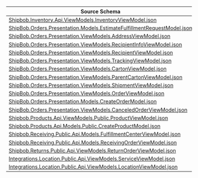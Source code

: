 | Source Schema                                                                                                                                                                                                                |                                                                                                                                                                                                                                                                                                                                                                                                                |                                                                                                                                                                                                                                                                                                                                                                                                          |                                                 |
| ---------------------------------------------------------------------------------------------------------------------------------------------------------------------------------------------------------------------------- | -------------------------------------------------------------------------------------------------------------------------------------------------------------------------------------------------------------------------------------------------------------------------------------------------------------------------------------------------------------------------------------------------------------- | -------------------------------------------------------------------------------------------------------------------------------------------------------------------------------------------------------------------------------------------------------------------------------------------------------------------------------------------------------------------------------------------------------- | ----------------------------------------------- |
| [Shipbob.Inventory.Api.ViewModels.InventoryViewModel.json](https://raw.githubusercontent.com/Stedi/registry/main/schemas/shipbob/1.0/Shipbob.Inventory.Api.ViewModels.InventoryViewModel.json)                               | [![Map from this schema](/images/MapFromThisSchema.svg)](https://stedi.com/app/mappings/import?name=Mapping%20from%20Shipbob's%20Shipbob.Inventory.Api.ViewModels.InventoryViewModel%20schema&referrer=registry-repo&source_json_schema=https://raw.githubusercontent.com/Stedi/registry/main/schemas/shipbob/1.0/Shipbob.Inventory.Api.ViewModels.InventoryViewModel.json)                               | [![Map to this schema](/images/MapToThisSchema.svg)](https://stedi.com/app/mappings/import?name=Mapping%20to%20Shipbob's%20Shipbob.Inventory.Api.ViewModels.InventoryViewModel%20schema&referrer=registry-repo&target_json_schema=https://raw.githubusercontent.com/Stedi/registry/main/schemas/shipbob/1.0/Shipbob.Inventory.Api.ViewModels.InventoryViewModel.json)                               | [Docs](https://developer.shipbob.com/api-docs/) |
| [ShipBob.Orders.Presentation.Models.EstimateFulfillmentRequestModel.json](https://raw.githubusercontent.com/Stedi/registry/main/schemas/shipbob/1.0/ShipBob.Orders.Presentation.Models.EstimateFulfillmentRequestModel.json) | [![Map from this schema](/images/MapFromThisSchema.svg)](https://stedi.com/app/mappings/import?name=Mapping%20from%20Shipbob's%20ShipBob.Orders.Presentation.Models.EstimateFulfillmentRequestModel%20schema&referrer=registry-repo&source_json_schema=https://raw.githubusercontent.com/Stedi/registry/main/schemas/shipbob/1.0/ShipBob.Orders.Presentation.Models.EstimateFulfillmentRequestModel.json) | [![Map to this schema](/images/MapToThisSchema.svg)](https://stedi.com/app/mappings/import?name=Mapping%20to%20Shipbob's%20ShipBob.Orders.Presentation.Models.EstimateFulfillmentRequestModel%20schema&referrer=registry-repo&target_json_schema=https://raw.githubusercontent.com/Stedi/registry/main/schemas/shipbob/1.0/ShipBob.Orders.Presentation.Models.EstimateFulfillmentRequestModel.json) | [Docs](https://developer.shipbob.com/api-docs/) |
| [ShipBob.Orders.Presentation.ViewModels.AddressViewModel.json](https://raw.githubusercontent.com/Stedi/registry/main/schemas/shipbob/1.0/ShipBob.Orders.Presentation.ViewModels.AddressViewModel.json)                       | [![Map from this schema](/images/MapFromThisSchema.svg)](https://stedi.com/app/mappings/import?name=Mapping%20from%20Shipbob's%20ShipBob.Orders.Presentation.ViewModels.AddressViewModel%20schema&referrer=registry-repo&source_json_schema=https://raw.githubusercontent.com/Stedi/registry/main/schemas/shipbob/1.0/ShipBob.Orders.Presentation.ViewModels.AddressViewModel.json)                       | [![Map to this schema](/images/MapToThisSchema.svg)](https://stedi.com/app/mappings/import?name=Mapping%20to%20Shipbob's%20ShipBob.Orders.Presentation.ViewModels.AddressViewModel%20schema&referrer=registry-repo&target_json_schema=https://raw.githubusercontent.com/Stedi/registry/main/schemas/shipbob/1.0/ShipBob.Orders.Presentation.ViewModels.AddressViewModel.json)                       | [Docs](https://developer.shipbob.com/api-docs/) |
| [ShipBob.Orders.Presentation.ViewModels.RecipientInfoViewModel.json](https://raw.githubusercontent.com/Stedi/registry/main/schemas/shipbob/1.0/ShipBob.Orders.Presentation.ViewModels.RecipientInfoViewModel.json)           | [![Map from this schema](/images/MapFromThisSchema.svg)](https://stedi.com/app/mappings/import?name=Mapping%20from%20Shipbob's%20ShipBob.Orders.Presentation.ViewModels.RecipientInfoViewModel%20schema&referrer=registry-repo&source_json_schema=https://raw.githubusercontent.com/Stedi/registry/main/schemas/shipbob/1.0/ShipBob.Orders.Presentation.ViewModels.RecipientInfoViewModel.json)           | [![Map to this schema](/images/MapToThisSchema.svg)](https://stedi.com/app/mappings/import?name=Mapping%20to%20Shipbob's%20ShipBob.Orders.Presentation.ViewModels.RecipientInfoViewModel%20schema&referrer=registry-repo&target_json_schema=https://raw.githubusercontent.com/Stedi/registry/main/schemas/shipbob/1.0/ShipBob.Orders.Presentation.ViewModels.RecipientInfoViewModel.json)           | [Docs](https://developer.shipbob.com/api-docs/) |
| [ShipBob.Orders.Presentation.ViewModels.RecipientViewModel.json](https://raw.githubusercontent.com/Stedi/registry/main/schemas/shipbob/1.0/ShipBob.Orders.Presentation.ViewModels.RecipientViewModel.json)                   | [![Map from this schema](/images/MapFromThisSchema.svg)](https://stedi.com/app/mappings/import?name=Mapping%20from%20Shipbob's%20ShipBob.Orders.Presentation.ViewModels.RecipientViewModel%20schema&referrer=registry-repo&source_json_schema=https://raw.githubusercontent.com/Stedi/registry/main/schemas/shipbob/1.0/ShipBob.Orders.Presentation.ViewModels.RecipientViewModel.json)                   | [![Map to this schema](/images/MapToThisSchema.svg)](https://stedi.com/app/mappings/import?name=Mapping%20to%20Shipbob's%20ShipBob.Orders.Presentation.ViewModels.RecipientViewModel%20schema&referrer=registry-repo&target_json_schema=https://raw.githubusercontent.com/Stedi/registry/main/schemas/shipbob/1.0/ShipBob.Orders.Presentation.ViewModels.RecipientViewModel.json)                   | [Docs](https://developer.shipbob.com/api-docs/) |
| [ShipBob.Orders.Presentation.ViewModels.TrackingViewModel.json](https://raw.githubusercontent.com/Stedi/registry/main/schemas/shipbob/1.0/ShipBob.Orders.Presentation.ViewModels.TrackingViewModel.json)                     | [![Map from this schema](/images/MapFromThisSchema.svg)](https://stedi.com/app/mappings/import?name=Mapping%20from%20Shipbob's%20ShipBob.Orders.Presentation.ViewModels.TrackingViewModel%20schema&referrer=registry-repo&source_json_schema=https://raw.githubusercontent.com/Stedi/registry/main/schemas/shipbob/1.0/ShipBob.Orders.Presentation.ViewModels.TrackingViewModel.json)                     | [![Map to this schema](/images/MapToThisSchema.svg)](https://stedi.com/app/mappings/import?name=Mapping%20to%20Shipbob's%20ShipBob.Orders.Presentation.ViewModels.TrackingViewModel%20schema&referrer=registry-repo&target_json_schema=https://raw.githubusercontent.com/Stedi/registry/main/schemas/shipbob/1.0/ShipBob.Orders.Presentation.ViewModels.TrackingViewModel.json)                     | [Docs](https://developer.shipbob.com/api-docs/) |
| [ShipBob.Orders.Presentation.ViewModels.CartonViewModel.json](https://raw.githubusercontent.com/Stedi/registry/main/schemas/shipbob/1.0/ShipBob.Orders.Presentation.ViewModels.CartonViewModel.json)                         | [![Map from this schema](/images/MapFromThisSchema.svg)](https://stedi.com/app/mappings/import?name=Mapping%20from%20Shipbob's%20ShipBob.Orders.Presentation.ViewModels.CartonViewModel%20schema&referrer=registry-repo&source_json_schema=https://raw.githubusercontent.com/Stedi/registry/main/schemas/shipbob/1.0/ShipBob.Orders.Presentation.ViewModels.CartonViewModel.json)                         | [![Map to this schema](/images/MapToThisSchema.svg)](https://stedi.com/app/mappings/import?name=Mapping%20to%20Shipbob's%20ShipBob.Orders.Presentation.ViewModels.CartonViewModel%20schema&referrer=registry-repo&target_json_schema=https://raw.githubusercontent.com/Stedi/registry/main/schemas/shipbob/1.0/ShipBob.Orders.Presentation.ViewModels.CartonViewModel.json)                         | [Docs](https://developer.shipbob.com/api-docs/) |
| [ShipBob.Orders.Presentation.ViewModels.ParentCartonViewModel.json](https://raw.githubusercontent.com/Stedi/registry/main/schemas/shipbob/1.0/ShipBob.Orders.Presentation.ViewModels.ParentCartonViewModel.json)             | [![Map from this schema](/images/MapFromThisSchema.svg)](https://stedi.com/app/mappings/import?name=Mapping%20from%20Shipbob's%20ShipBob.Orders.Presentation.ViewModels.ParentCartonViewModel%20schema&referrer=registry-repo&source_json_schema=https://raw.githubusercontent.com/Stedi/registry/main/schemas/shipbob/1.0/ShipBob.Orders.Presentation.ViewModels.ParentCartonViewModel.json)             | [![Map to this schema](/images/MapToThisSchema.svg)](https://stedi.com/app/mappings/import?name=Mapping%20to%20Shipbob's%20ShipBob.Orders.Presentation.ViewModels.ParentCartonViewModel%20schema&referrer=registry-repo&target_json_schema=https://raw.githubusercontent.com/Stedi/registry/main/schemas/shipbob/1.0/ShipBob.Orders.Presentation.ViewModels.ParentCartonViewModel.json)             | [Docs](https://developer.shipbob.com/api-docs/) |
| [ShipBob.Orders.Presentation.ViewModels.ShipmentViewModel.json](https://raw.githubusercontent.com/Stedi/registry/main/schemas/shipbob/1.0/ShipBob.Orders.Presentation.ViewModels.ShipmentViewModel.json)                     | [![Map from this schema](/images/MapFromThisSchema.svg)](https://stedi.com/app/mappings/import?name=Mapping%20from%20Shipbob's%20ShipBob.Orders.Presentation.ViewModels.ShipmentViewModel%20schema&referrer=registry-repo&source_json_schema=https://raw.githubusercontent.com/Stedi/registry/main/schemas/shipbob/1.0/ShipBob.Orders.Presentation.ViewModels.ShipmentViewModel.json)                     | [![Map to this schema](/images/MapToThisSchema.svg)](https://stedi.com/app/mappings/import?name=Mapping%20to%20Shipbob's%20ShipBob.Orders.Presentation.ViewModels.ShipmentViewModel%20schema&referrer=registry-repo&target_json_schema=https://raw.githubusercontent.com/Stedi/registry/main/schemas/shipbob/1.0/ShipBob.Orders.Presentation.ViewModels.ShipmentViewModel.json)                     | [Docs](https://developer.shipbob.com/api-docs/) |
| [ShipBob.Orders.Presentation.ViewModels.OrderViewModel.json](https://raw.githubusercontent.com/Stedi/registry/main/schemas/shipbob/1.0/ShipBob.Orders.Presentation.ViewModels.OrderViewModel.json)                           | [![Map from this schema](/images/MapFromThisSchema.svg)](https://stedi.com/app/mappings/import?name=Mapping%20from%20Shipbob's%20ShipBob.Orders.Presentation.ViewModels.OrderViewModel%20schema&referrer=registry-repo&source_json_schema=https://raw.githubusercontent.com/Stedi/registry/main/schemas/shipbob/1.0/ShipBob.Orders.Presentation.ViewModels.OrderViewModel.json)                           | [![Map to this schema](/images/MapToThisSchema.svg)](https://stedi.com/app/mappings/import?name=Mapping%20to%20Shipbob's%20ShipBob.Orders.Presentation.ViewModels.OrderViewModel%20schema&referrer=registry-repo&target_json_schema=https://raw.githubusercontent.com/Stedi/registry/main/schemas/shipbob/1.0/ShipBob.Orders.Presentation.ViewModels.OrderViewModel.json)                           | [Docs](https://developer.shipbob.com/api-docs/) |
| [ShipBob.Orders.Presentation.Models.CreateOrderModel.json](https://raw.githubusercontent.com/Stedi/registry/main/schemas/shipbob/1.0/ShipBob.Orders.Presentation.Models.CreateOrderModel.json)                               | [![Map from this schema](/images/MapFromThisSchema.svg)](https://stedi.com/app/mappings/import?name=Mapping%20from%20Shipbob's%20ShipBob.Orders.Presentation.Models.CreateOrderModel%20schema&referrer=registry-repo&source_json_schema=https://raw.githubusercontent.com/Stedi/registry/main/schemas/shipbob/1.0/ShipBob.Orders.Presentation.Models.CreateOrderModel.json)                               | [![Map to this schema](/images/MapToThisSchema.svg)](https://stedi.com/app/mappings/import?name=Mapping%20to%20Shipbob's%20ShipBob.Orders.Presentation.Models.CreateOrderModel%20schema&referrer=registry-repo&target_json_schema=https://raw.githubusercontent.com/Stedi/registry/main/schemas/shipbob/1.0/ShipBob.Orders.Presentation.Models.CreateOrderModel.json)                               | [Docs](https://developer.shipbob.com/api-docs/) |
| [ShipBob.Orders.Presentation.ViewModels.CanceledOrderViewModel.json](https://raw.githubusercontent.com/Stedi/registry/main/schemas/shipbob/1.0/ShipBob.Orders.Presentation.ViewModels.CanceledOrderViewModel.json)           | [![Map from this schema](/images/MapFromThisSchema.svg)](https://stedi.com/app/mappings/import?name=Mapping%20from%20Shipbob's%20ShipBob.Orders.Presentation.ViewModels.CanceledOrderViewModel%20schema&referrer=registry-repo&source_json_schema=https://raw.githubusercontent.com/Stedi/registry/main/schemas/shipbob/1.0/ShipBob.Orders.Presentation.ViewModels.CanceledOrderViewModel.json)           | [![Map to this schema](/images/MapToThisSchema.svg)](https://stedi.com/app/mappings/import?name=Mapping%20to%20Shipbob's%20ShipBob.Orders.Presentation.ViewModels.CanceledOrderViewModel%20schema&referrer=registry-repo&target_json_schema=https://raw.githubusercontent.com/Stedi/registry/main/schemas/shipbob/1.0/ShipBob.Orders.Presentation.ViewModels.CanceledOrderViewModel.json)           | [Docs](https://developer.shipbob.com/api-docs/) |
| [Shipbob.Products.Api.ViewModels.Public.ProductViewModel.json](https://raw.githubusercontent.com/Stedi/registry/main/schemas/shipbob/1.0/Shipbob.Products.Api.ViewModels.Public.ProductViewModel.json)                       | [![Map from this schema](/images/MapFromThisSchema.svg)](https://stedi.com/app/mappings/import?name=Mapping%20from%20Shipbob's%20Shipbob.Products.Api.ViewModels.Public.ProductViewModel%20schema&referrer=registry-repo&source_json_schema=https://raw.githubusercontent.com/Stedi/registry/main/schemas/shipbob/1.0/Shipbob.Products.Api.ViewModels.Public.ProductViewModel.json)                       | [![Map to this schema](/images/MapToThisSchema.svg)](https://stedi.com/app/mappings/import?name=Mapping%20to%20Shipbob's%20Shipbob.Products.Api.ViewModels.Public.ProductViewModel%20schema&referrer=registry-repo&target_json_schema=https://raw.githubusercontent.com/Stedi/registry/main/schemas/shipbob/1.0/Shipbob.Products.Api.ViewModels.Public.ProductViewModel.json)                       | [Docs](https://developer.shipbob.com/api-docs/) |
| [Shipbob.Products.Api.Models.Public.CreateProductModel.json](https://raw.githubusercontent.com/Stedi/registry/main/schemas/shipbob/1.0/Shipbob.Products.Api.Models.Public.CreateProductModel.json)                           | [![Map from this schema](/images/MapFromThisSchema.svg)](https://stedi.com/app/mappings/import?name=Mapping%20from%20Shipbob's%20Shipbob.Products.Api.Models.Public.CreateProductModel%20schema&referrer=registry-repo&source_json_schema=https://raw.githubusercontent.com/Stedi/registry/main/schemas/shipbob/1.0/Shipbob.Products.Api.Models.Public.CreateProductModel.json)                           | [![Map to this schema](/images/MapToThisSchema.svg)](https://stedi.com/app/mappings/import?name=Mapping%20to%20Shipbob's%20Shipbob.Products.Api.Models.Public.CreateProductModel%20schema&referrer=registry-repo&target_json_schema=https://raw.githubusercontent.com/Stedi/registry/main/schemas/shipbob/1.0/Shipbob.Products.Api.Models.Public.CreateProductModel.json)                           | [Docs](https://developer.shipbob.com/api-docs/) |
| [Shipbob.Receiving.Public.Api.Models.FulfillmentCenterViewModel.json](https://raw.githubusercontent.com/Stedi/registry/main/schemas/shipbob/1.0/Shipbob.Receiving.Public.Api.Models.FulfillmentCenterViewModel.json)         | [![Map from this schema](/images/MapFromThisSchema.svg)](https://stedi.com/app/mappings/import?name=Mapping%20from%20Shipbob's%20Shipbob.Receiving.Public.Api.Models.FulfillmentCenterViewModel%20schema&referrer=registry-repo&source_json_schema=https://raw.githubusercontent.com/Stedi/registry/main/schemas/shipbob/1.0/Shipbob.Receiving.Public.Api.Models.FulfillmentCenterViewModel.json)         | [![Map to this schema](/images/MapToThisSchema.svg)](https://stedi.com/app/mappings/import?name=Mapping%20to%20Shipbob's%20Shipbob.Receiving.Public.Api.Models.FulfillmentCenterViewModel%20schema&referrer=registry-repo&target_json_schema=https://raw.githubusercontent.com/Stedi/registry/main/schemas/shipbob/1.0/Shipbob.Receiving.Public.Api.Models.FulfillmentCenterViewModel.json)         | [Docs](https://developer.shipbob.com/api-docs/) |
| [Shipbob.Receiving.Public.Api.Models.ReceivingOrderViewModel.json](https://raw.githubusercontent.com/Stedi/registry/main/schemas/shipbob/1.0/Shipbob.Receiving.Public.Api.Models.ReceivingOrderViewModel.json)               | [![Map from this schema](/images/MapFromThisSchema.svg)](https://stedi.com/app/mappings/import?name=Mapping%20from%20Shipbob's%20Shipbob.Receiving.Public.Api.Models.ReceivingOrderViewModel%20schema&referrer=registry-repo&source_json_schema=https://raw.githubusercontent.com/Stedi/registry/main/schemas/shipbob/1.0/Shipbob.Receiving.Public.Api.Models.ReceivingOrderViewModel.json)               | [![Map to this schema](/images/MapToThisSchema.svg)](https://stedi.com/app/mappings/import?name=Mapping%20to%20Shipbob's%20Shipbob.Receiving.Public.Api.Models.ReceivingOrderViewModel%20schema&referrer=registry-repo&target_json_schema=https://raw.githubusercontent.com/Stedi/registry/main/schemas/shipbob/1.0/Shipbob.Receiving.Public.Api.Models.ReceivingOrderViewModel.json)               | [Docs](https://developer.shipbob.com/api-docs/) |
| [Shipbob.Returns.Public.Api.ViewModels.ReturnOrderViewModel.json](https://raw.githubusercontent.com/Stedi/registry/main/schemas/shipbob/1.0/Shipbob.Returns.Public.Api.ViewModels.ReturnOrderViewModel.json)                 | [![Map from this schema](/images/MapFromThisSchema.svg)](https://stedi.com/app/mappings/import?name=Mapping%20from%20Shipbob's%20Shipbob.Returns.Public.Api.ViewModels.ReturnOrderViewModel%20schema&referrer=registry-repo&source_json_schema=https://raw.githubusercontent.com/Stedi/registry/main/schemas/shipbob/1.0/Shipbob.Returns.Public.Api.ViewModels.ReturnOrderViewModel.json)                 | [![Map to this schema](/images/MapToThisSchema.svg)](https://stedi.com/app/mappings/import?name=Mapping%20to%20Shipbob's%20Shipbob.Returns.Public.Api.ViewModels.ReturnOrderViewModel%20schema&referrer=registry-repo&target_json_schema=https://raw.githubusercontent.com/Stedi/registry/main/schemas/shipbob/1.0/Shipbob.Returns.Public.Api.ViewModels.ReturnOrderViewModel.json)                 | [Docs](https://developer.shipbob.com/api-docs/) |
| [Integrations.Location.Public.Api.ViewModels.ServiceViewModel.json](https://raw.githubusercontent.com/Stedi/registry/main/schemas/shipbob/1.0/Integrations.Location.Public.Api.ViewModels.ServiceViewModel.json)             | [![Map from this schema](/images/MapFromThisSchema.svg)](https://stedi.com/app/mappings/import?name=Mapping%20from%20Shipbob's%20Integrations.Location.Public.Api.ViewModels.ServiceViewModel%20schema&referrer=registry-repo&source_json_schema=https://raw.githubusercontent.com/Stedi/registry/main/schemas/shipbob/1.0/Integrations.Location.Public.Api.ViewModels.ServiceViewModel.json)             | [![Map to this schema](/images/MapToThisSchema.svg)](https://stedi.com/app/mappings/import?name=Mapping%20to%20Shipbob's%20Integrations.Location.Public.Api.ViewModels.ServiceViewModel%20schema&referrer=registry-repo&target_json_schema=https://raw.githubusercontent.com/Stedi/registry/main/schemas/shipbob/1.0/Integrations.Location.Public.Api.ViewModels.ServiceViewModel.json)             | [Docs](https://developer.shipbob.com/api-docs/) |
| [Integrations.Location.Public.Api.ViewModels.LocationViewModel.json](https://raw.githubusercontent.com/Stedi/registry/main/schemas/shipbob/1.0/Integrations.Location.Public.Api.ViewModels.LocationViewModel.json)           | [![Map from this schema](/images/MapFromThisSchema.svg)](https://stedi.com/app/mappings/import?name=Mapping%20from%20Shipbob's%20Integrations.Location.Public.Api.ViewModels.LocationViewModel%20schema&referrer=registry-repo&source_json_schema=https://raw.githubusercontent.com/Stedi/registry/main/schemas/shipbob/1.0/Integrations.Location.Public.Api.ViewModels.LocationViewModel.json)           | [![Map to this schema](/images/MapToThisSchema.svg)](https://stedi.com/app/mappings/import?name=Mapping%20to%20Shipbob's%20Integrations.Location.Public.Api.ViewModels.LocationViewModel%20schema&referrer=registry-repo&target_json_schema=https://raw.githubusercontent.com/Stedi/registry/main/schemas/shipbob/1.0/Integrations.Location.Public.Api.ViewModels.LocationViewModel.json)           | [Docs](https://developer.shipbob.com/api-docs/) |
